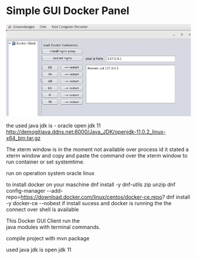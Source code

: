 
Simple GUI Docker  Panel
============================================================   
![image](https://github.com/demogitjava/demodatabase/blob/master/screenshotguiserverpanel.jpg?raw=true)


the used java jdk is - oracle open jdk 11
http://demogitjava.ddns.net:8000/Java_JDK/openjdk-11.0.2_linux-x64_bin.tar.gz


The xterm window is in the moment not available over process id
it stated a xterm window and copy and paste the command over
the xterm window to run container or set systemtime.

run on operation system oracle linux

to install docker on your maschine 
dnf install -y dnf-utils zip unzip
dnf config-manager --add-repo=https://download.docker.com/linux/centos/docker-ce.repo?
dnf install -y docker-ce --nobest
if install sucess and docker is running the the connect over shell is available


This Docker GUI Client run the    
java modules with terminal commands.


compile project with
mvn package

used java jdk is 
open jdk 11

